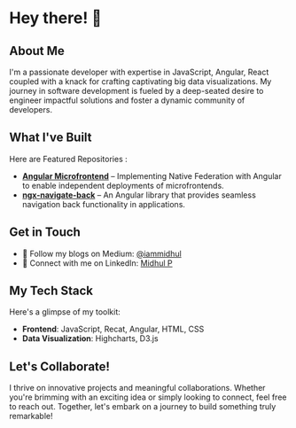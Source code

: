 # Hey there! 👋  

## About Me  
I'm a passionate developer with expertise in JavaScript, Angular, React coupled with a knack for crafting captivating big data visualizations. My journey in software development is fueled by a deep-seated desire to engineer impactful solutions and foster a dynamic community of developers.  

## What I've Built  
Here are Featured Repositories :  
- **[Angular Microfrontend](https://github.com/midhul-p/angular-microfrontend)** – Implementing Native Federation with Angular to enable independent deployments of microfrontends.  
- **[ngx-navigate-back](https://github.com/midhul-p/ngx-navigate-back)** – An Angular library that provides seamless navigation back functionality in applications.  

## Get in Touch  
- 📝 Follow my blogs on Medium: [@iammidhul](https://medium.com/@iammidhul)
- 💼 Connect with me on LinkedIn: [Midhul P](https://www.linkedin.com/in/iammidhul/)  

## My Tech Stack  
Here's a glimpse of my toolkit:  
- **Frontend**: JavaScript, Recat, Angular, HTML, CSS 
- **Data Visualization**: Highcharts, D3.js  

## Let's Collaborate!  
I thrive on innovative projects and meaningful collaborations. Whether you're brimming with an exciting idea or simply looking to connect, feel free to reach out. Together, let's embark on a journey to build something truly remarkable!  
